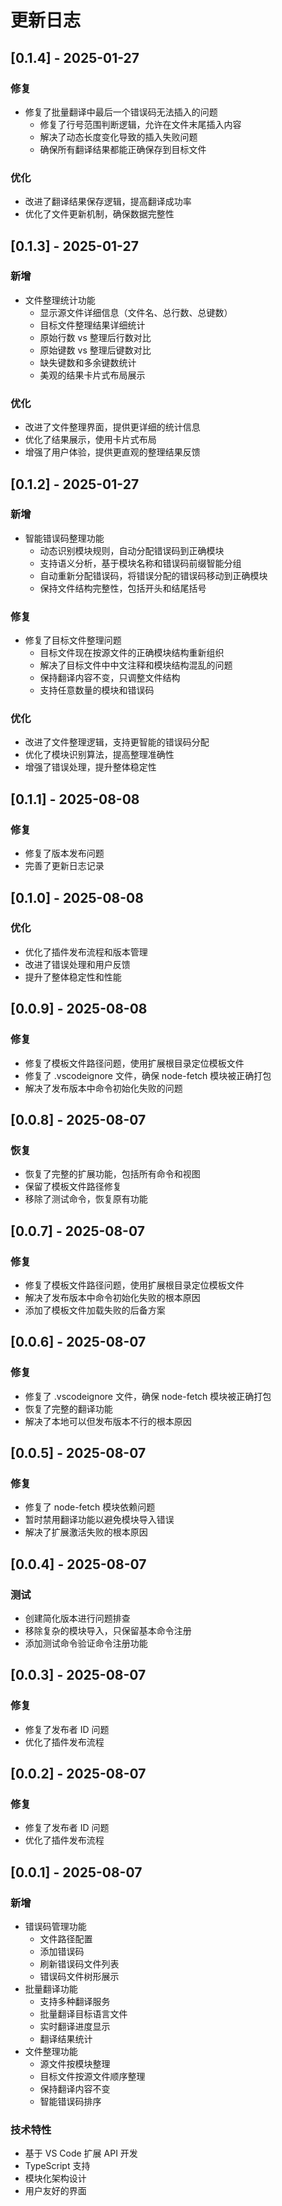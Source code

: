 # 更新日志

## [0.1.4] - 2025-01-27

### 修复

- 修复了批量翻译中最后一个错误码无法插入的问题
  - 修复了行号范围判断逻辑，允许在文件末尾插入内容
  - 解决了动态长度变化导致的插入失败问题
  - 确保所有翻译结果都能正确保存到目标文件

### 优化

- 改进了翻译结果保存逻辑，提高翻译成功率
- 优化了文件更新机制，确保数据完整性

## [0.1.3] - 2025-01-27

### 新增

- 文件整理统计功能
  - 显示源文件详细信息（文件名、总行数、总键数）
  - 目标文件整理结果详细统计
  - 原始行数 vs 整理后行数对比
  - 原始键数 vs 整理后键数对比
  - 缺失键数和多余键数统计
  - 美观的结果卡片式布局展示

### 优化

- 改进了文件整理界面，提供更详细的统计信息
- 优化了结果展示，使用卡片式布局
- 增强了用户体验，提供更直观的整理结果反馈

## [0.1.2] - 2025-01-27

### 新增

- 智能错误码整理功能
  - 动态识别模块规则，自动分配错误码到正确模块
  - 支持语义分析，基于模块名称和错误码前缀智能分组
  - 自动重新分配错误码，将错误分配的错误码移动到正确模块
  - 保持文件结构完整性，包括开头和结尾括号

### 修复

- 修复了目标文件整理问题
  - 目标文件现在按源文件的正确模块结构重新组织
  - 解决了目标文件中中文注释和模块结构混乱的问题
  - 保持翻译内容不变，只调整文件结构
  - 支持任意数量的模块和错误码

### 优化

- 改进了文件整理逻辑，支持更智能的错误码分配
- 优化了模块识别算法，提高整理准确性
- 增强了错误处理，提升整体稳定性

## [0.1.1] - 2025-08-08

### 修复

- 修复了版本发布问题
- 完善了更新日志记录

## [0.1.0] - 2025-08-08

### 优化

- 优化了插件发布流程和版本管理
- 改进了错误处理和用户反馈
- 提升了整体稳定性和性能

## [0.0.9] - 2025-08-08

### 修复

- 修复了模板文件路径问题，使用扩展根目录定位模板文件
- 修复了 .vscodeignore 文件，确保 node-fetch 模块被正确打包
- 解决了发布版本中命令初始化失败的问题

## [0.0.8] - 2025-08-07

### 恢复

- 恢复了完整的扩展功能，包括所有命令和视图
- 保留了模板文件路径修复
- 移除了测试命令，恢复原有功能

## [0.0.7] - 2025-08-07

### 修复

- 修复了模板文件路径问题，使用扩展根目录定位模板文件
- 解决了发布版本中命令初始化失败的根本原因
- 添加了模板文件加载失败的后备方案

## [0.0.6] - 2025-08-07

### 修复

- 修复了 .vscodeignore 文件，确保 node-fetch 模块被正确打包
- 恢复了完整的翻译功能
- 解决了本地可以但发布版本不行的根本原因

## [0.0.5] - 2025-08-07

### 修复

- 修复了 node-fetch 模块依赖问题
- 暂时禁用翻译功能以避免模块导入错误
- 解决了扩展激活失败的根本原因

## [0.0.4] - 2025-08-07

### 测试

- 创建简化版本进行问题排查
- 移除复杂的模块导入，只保留基本命令注册
- 添加测试命令验证命令注册功能

## [0.0.3] - 2025-08-07

### 修复

- 修复了发布者 ID 问题
- 优化了插件发布流程

## [0.0.2] - 2025-08-07

### 修复

- 修复了发布者 ID 问题
- 优化了插件发布流程

## [0.0.1] - 2025-08-07

### 新增

- 错误码管理功能
  - 文件路径配置
  - 添加错误码
  - 刷新错误码文件列表
  - 错误码文件树形展示
- 批量翻译功能
  - 支持多种翻译服务
  - 批量翻译目标语言文件
  - 实时翻译进度显示
  - 翻译结果统计
- 文件整理功能
  - 源文件按模块整理
  - 目标文件按源文件顺序整理
  - 保持翻译内容不变
  - 智能错误码排序

### 技术特性

- 基于 VS Code 扩展 API 开发
- TypeScript 支持
- 模块化架构设计
- 用户友好的界面
